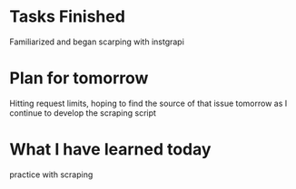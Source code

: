 Tasks Finished
==============
Familiarized and began scarping with instgrapi


Plan for tomorrow
===============
Hitting request limits, hoping to find the source of that issue tomorrow as I continue to develop the scraping script

What I have learned today
================
practice with scraping
